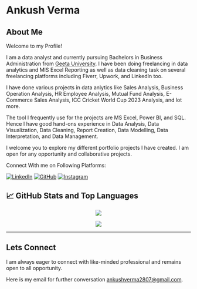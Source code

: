 # Ankush Verma

## About Me

Welcome to my Profile!

I am a data analyst and currently pursuing Bachelors in Business Administration from [Geeta University](https://geetauniversity.edu.in/). I have been doing freelancing in data analytics and MIS Excel Reporting as well as data cleaning task on several freelancing platforms including Fiverr, Upwork, and LinkedIn too. 

I have done various projects in data anlytics like Sales Analysis, Business Operation Analysis, HR Employee Analysis, Mutual Fund Analysis, E-Commerce Sales Analysis, ICC Cricket World Cup 2023 Analysis, and lot more.  

The tool I frequently use for the projects are MS Excel, Power BI, and SQL. Hence I have good hand-ons experience in Data Analysis, Data Visualization, Data Cleaning, Report Creation, Data Modelling, Data Interpretation, and Data Management. 

I welcome you to explore my different portfolio projects I have created. I am open for any opportunity and collaborative projects.

Connect With me on Following Platforms:

<!-- Badges -->

[![LinkedIn](https://img.shields.io/badge/linkedin-%230077B5.svg?style=for-the-badge&logo=linkedin&logoColor=white)](www.linkedin.com/in/ankush-verma-data-analyst)
[![GitHub](https://img.shields.io/badge/GitHub-%23121011.svg?style=for-the-badge&logo=github&logoColor=white)](https://github.com/ankush-verma-2807)
[![Instagram](https://img.shields.io/badge/Instagram-%23E4405F.svg?style=for-the-badge&logo=Instagram&logoColor=white)](https://instagram.com/ankushverma2807) 

## 📈 GitHub Stats and Top Languages

<p align="center">
  <img src="https://github-readme-streak-stats-ebon-xi.vercel.app?user=Ankush-Verma-2807&theme=discord-old-blurple)](https://git.io/streak-stats">
</p>
<p align="center">
  <img src="https://github-readme-streak-stats-ebon-xi.vercel.app?user=Ankush-Verma-2807&theme=discord-old-blurple)](https://git.io/streak-stats">
</p>

---

## Lets Connect

I am always eager to connect with like-minded professional and remains open to all opportunity. 

Here is my email for further conversation ankushverma2807@gmail.com. 
